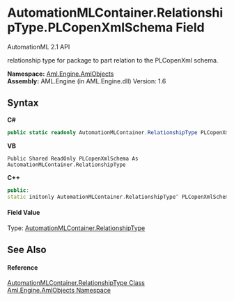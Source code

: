 # AutomationMLContainer.RelationshipType.PLCopenXmlSchema Field
AutomationML 2.1 API 

relationship type for package to part relation to the PLCopenXml schema.

**Namespace:**&nbsp;<a href="N_Aml_Engine_AmlObjects">Aml.Engine.AmlObjects</a><br />**Assembly:**&nbsp;AML.Engine (in AML.Engine.dll) Version: 1.6

## Syntax

**C#**<br />
``` C#
public static readonly AutomationMLContainer.RelationshipType PLCopenXmlSchema
```

**VB**<br />
``` VB
Public Shared ReadOnly PLCopenXmlSchema As AutomationMLContainer.RelationshipType
```

**C++**<br />
``` C++
public:
static initonly AutomationMLContainer.RelationshipType^ PLCopenXmlSchema
```


#### Field Value
Type: <a href="T_Aml_Engine_AmlObjects_AutomationMLContainer_RelationshipType">AutomationMLContainer.RelationshipType</a>

## See Also


#### Reference
<a href="T_Aml_Engine_AmlObjects_AutomationMLContainer_RelationshipType">AutomationMLContainer.RelationshipType Class</a><br /><a href="N_Aml_Engine_AmlObjects">Aml.Engine.AmlObjects Namespace</a><br />